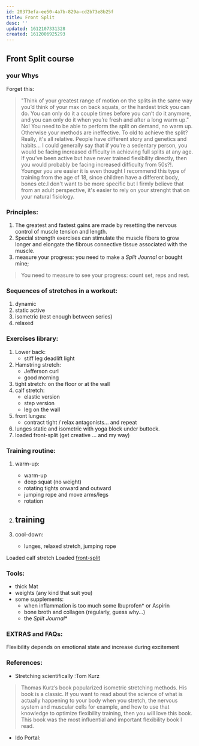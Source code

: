```yaml
---
id: 20373efa-ee50-4a7b-829a-cd2b73e8b25f
title: Front Split
desc: ''
updated: 1612107331328
created: 1612006925293
---
```


## Front Split course

### your Whys
Forget this:
> "Think of your greatest range of motion on the splits in the same way you’d think of your max on back squats, or the hardest trick you can do. You can only do it a couple times before you can’t do it anymore, and you can only do it when you’re fresh and after a long warm up."
No! You need to be able to perform the split on demand, no warm up.
Otherwise your methods are ineffective.
To old to achieve the split?
Really, it's all relative.
People have different story and genetics and habits...
I could generally say that if you’re a sedentary person, you would be facing increased difficulty in achieving full splits at any age. If you’ve been active but have never trained flexibility directly, then you would probably be facing increased difficulty from 50s?!.
Younger you are easier it is even thought I recommend this type of training from the age of 18, since children have a different body, bones etc.I don't want to be more specific but I firmly believe that from an adult perspective, it's easier to rely on your strenght that on your natural fisiology.

### Principles:
1. The greatest and fastest gains are made by resetting the nervous control of muscle tension and length.
2. Special strength exercises can stimulate the muscle fibers to grow longer and elongate the fibrous connective tissue associated with the muscle.
3. measure your progress: you need to make a _Split Journal_ or bought mine;
> You need to measure to see your progress: count set, reps and rest.

### Sequences of stretches in a workout:
1. dynamic
2. static active
3. isometric (rest enough between series)
4. relaxed

### Exercises library:

1. Lower back:
    - stiff leg deadlift light
2. Hamstring stretch: 
    - Jefferson curl
    - good morning
3. tight stretch: on the floor or at the wall
3. calf stretch:
    - elastic version
    - step version
    - leg on the wall
4. front lunges:
    -   contract tight / relax antagonists... and repeat
5. lunges static and isometric with yoga block under buttock.
6. loaded front-split (get creative ... and my way)

### Training routine:

1. warm-up:
    - warm-up
    - deep squat (no weight)
    - rotating tights onward and outward
    - jumping rope and move arms/legs
    - rotation

2. training
    - 

3. cool-down:
    - lunges, relaxed stretch, jumping rope

Loaded calf stretch
Loaded [front-split](https://www.gotrom.com/products/loaded-stretching/categories/165501/posts/526016)

### Tools:
- thick Mat
- weights (any kind that suit you)
- some supplements:
    - when inflammation is too much some Ibuprofen* or Aspirin
    - bone broth and collagen (regularly, guess why...)
    - the _Split Journal_*


### EXTRAS and FAQs:
Flexibility depends on emotional state and increase during excitement

### References:
- Stretching scientifically :Tom Kurz
> Thomas Kurz’s book popularized isometric stretching methods. His book is a classic. If you want to read about the science of what is actually happening to your body when you stretch, the nervous system and muscular cells for example, and how to use that knowledge to
optimize flexibility training, then you will love this book. This book was the most influential and important flexibility book I read.

- Ido Portal:
